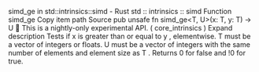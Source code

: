 simd_ge in std::intrinsics::simd - Rust
std
::
intrinsics
::
simd
Function
simd_ge
Copy item path
Source
pub unsafe fn simd_ge<T, U>(x: T, y: T) -> U
🔬
This is a nightly-only experimental API. (
core_intrinsics
)
Expand description
Tests if
x
is greater than or equal to
y
, elementwise.
T
must be a vector of integers or floats.
U
must be a vector of integers with the same number of elements and element size as
T
.
Returns
0
for false and
!0
for true.